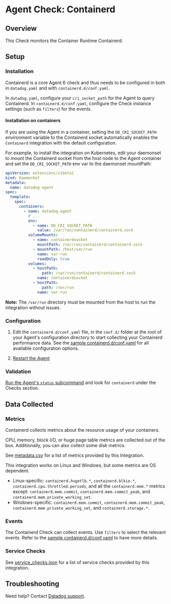 # Agent Check: Containerd

## Overview

This Check monitors the Container Runtime Containerd.

## Setup

### Installation

Containerd is a core Agent 6 check and thus needs to be configured in both in `datadog.yaml` and with `containerd.d/conf.yaml`.

In `datadog.yaml`, configure your `cri_socket_path` for the Agent to query Containerd. In `containerd.d/conf.yaml`, configure the Check instance settings (such as `filters`) for the events.

#### Installation on containers

If you are using the Agent in a container, setting the `DD_CRI_SOCKET_PATH` environment variable to the Containerd socket automatically enables the `Containerd` integration with the default configuration.

For example, to install the integration on Kubernetes, edit your daemonset to mount the Containerd socket from the host node to the Agent container and set the `DD_CRI_SOCKET_PATH` env var to the daemonset mountPath:

```yaml
apiVersion: extensions/v1beta1
kind: DaemonSet
metadata:
  name: datadog-agent
spec:
  template:
    spec:
      containers:
        - name: datadog-agent
          # ...
          env:
            - name: DD_CRI_SOCKET_PATH
              value: /var/run/containerd/containerd.sock
          volumeMounts:
            - name: containerdsocket
              mountPath: /var/run/containerd/containerd.sock
            - mountPath: /host/var/run
              name: var-run
              readOnly: true
          volumes:
            - hostPath:
                path: /var/run/containerd/containerd.sock
              name: containerdsocket
            - hostPath:
                path: /var/run
              name: var-run
```

**Note:** The `/var/run` directory must be mounted from the host to run the integration without issues.

### Configuration

1. Edit the `containerd.d/conf.yaml` file, in the `conf.d/` folder at the root of your Agent's configuration directory to start collecting your Containerd performance data. See the [sample containerd.d/conf.yaml][1] for all available configuration options.

2. [Restart the Agent][2]

### Validation

[Run the Agent's `status` subcommand][3] and look for `containerd` under the Checks section.

## Data Collected

### Metrics

Containerd collects metrics about the resource usage of your containers.

CPU, memory, block I/O, or huge page table metrics are collected out of the box. Additionally, you can also collect some disk metrics.

See [metadata.csv][4] for a list of metrics provided by this Integration.

This integration works on Linux and Windows, but some metrics are OS dependent.
- Linux-specific: `containerd.hugetlb.*`, `containerd.blkio.*`, `containerd.cpu.throttled.periods`, and all the `containerd.mem.*` metrics except: `containerd.mem.commit`, `containerd.mem.commit_peak`, and `containerd.mem.private_working_set`.
- Windows-specific: `containerd.mem.commit`, `containerd.mem.commit_peak`, `containerd.mem.private_working_set`, and `containerd.storage.*`.
 
### Events

The Containerd Check can collect events. Use `filters` to select the relevant events. Refer to the [sample containerd.d/conf.yaml][1] to have more details.

### Service Checks

See [service_checks.json][5] for a list of service checks provided by this integration.

## Troubleshooting

Need help? Contact [Datadog support][2].


[1]: https://github.com/DataDog/datadog-agent/blob/master/cmd/agent/dist/conf.d/containerd.d/conf.yaml.default
[2]: https://docs.datadoghq.com/help/
[3]: https://docs.datadoghq.com/agent/guide/agent-commands/#start-stop-and-restart-the-agent
[4]: https://github.com/DataDog/integrations-core/blob/master/containerd/metadata.csv
[5]: https://github.com/DataDog/integrations-core/blob/master/containerd/assets/service_checks.json
